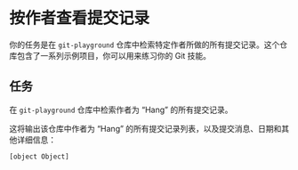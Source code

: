 # 按作者查看提交记录

你的任务是在 `git-playground` 仓库中检索特定作者所做的所有提交记录。这个仓库包含了一系列示例项目，你可以用来练习你的 Git 技能。

## 任务

在 `git-playground` 仓库中检索作者为 “Hang” 的所有提交记录。

这将输出该仓库中作者为 “Hang” 的所有提交记录列表，以及提交消息、日期和其他详细信息：

```shell
[object Object]
```
